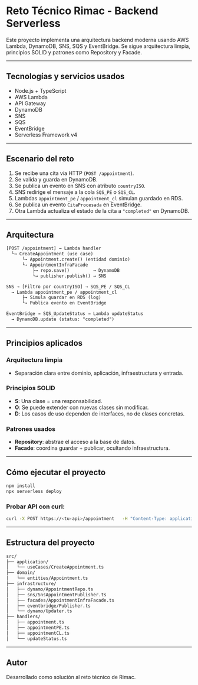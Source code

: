 # Reto Técnico Rimac - Backend Serverless

Este proyecto implementa una arquitectura backend moderna usando AWS Lambda, DynamoDB, SNS, SQS y EventBridge. Se sigue arquitectura limpia, principios SOLID y patrones como Repository y Facade.

---

## Tecnologías y servicios usados

- Node.js + TypeScript
- AWS Lambda
- API Gateway
- DynamoDB
- SNS
- SQS
- EventBridge
- Serverless Framework v4

---

## Escenario del reto

1. Se recibe una cita vía HTTP (`POST /appointment`).
2. Se valida y guarda en DynamoDB.
3. Se publica un evento en SNS con atributo `countryISO`.
4. SNS redirige el mensaje a la cola `SQS_PE` o `SQS_CL`.
5. Lambdas `appointment_pe` / `appointment_cl` simulan guardado en RDS.
6. Se publica un evento `CitaProcesada` en EventBridge.
7. Otra Lambda actualiza el estado de la cita a `"completed"` en DynamoDB.

---

## Arquitectura

```txt
[POST /appointment] → Lambda handler
  └→ CreateAppointment (use case)
      └→ Appointment.create() (entidad dominio)
      └→ AppointmentInfraFacade
          ├→ repo.save()         → DynamoDB
          └→ publisher.publish() → SNS

SNS → [Filtro por countryISO] → SQS_PE / SQS_CL
  → Lambda appointment_pe / appointment_cl
      ├→ Simula guardar en RDS (log)
      └→ Publica evento en EventBridge

EventBridge → SQS_UpdateStatus → Lambda updateStatus
  → DynamoDB.update (status: "completed")
```

---

## Principios aplicados

### Arquitectura limpia
- Separación clara entre dominio, aplicación, infraestructura y entrada.

### Principios SOLID
- **S**: Una clase = una responsabilidad.
- **O**: Se puede extender con nuevas clases sin modificar.
- **D**: Los casos de uso dependen de interfaces, no de clases concretas.

### Patrones usados
- **Repository**: abstrae el acceso a la base de datos.
- **Facade**: coordina guardar + publicar, ocultando infraestructura.

---

## Cómo ejecutar el proyecto

```bash
npm install
npx serverless deploy
```

### Probar API con curl:

```bash
curl -X POST https://<tu-api>/appointment   -H "Content-Type: application/json"   -d '{"insuredId":"00001","scheduleId":123,"countryISO":"PE"}'
```

---

## Estructura del proyecto

```txt
src/
├── application/
│   └── useCases/CreateAppointment.ts
├── domain/
│   └── entities/Appointment.ts
├── infrastructure/
│   ├── dynamo/AppointmentRepo.ts
│   ├── sns/SnsAppointmentPublisher.ts
│   ├── facades/AppointmentInfraFacade.ts
│   ├── eventbridge/Publisher.ts
│   └── dynamo/Updater.ts
├── handlers/
│   ├── appointment.ts
│   ├── appointmentPE.ts
│   ├── appointmentCL.ts
│   └── updateStatus.ts
```

---

## Autor

Desarrollado como solución al reto técnico de Rimac.